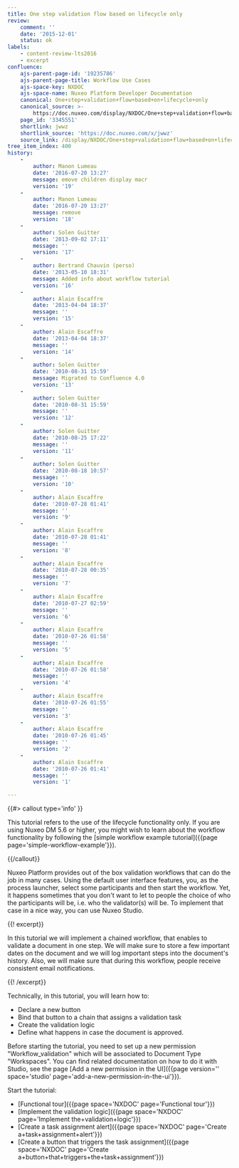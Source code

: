 ```yaml
---
title: One step validation flow based on lifecycle only
review:
    comment: ''
    date: '2015-12-01'
    status: ok
labels:
    - content-review-lts2016
    - excerpt
confluence:
    ajs-parent-page-id: '19235786'
    ajs-parent-page-title: Workflow Use Cases
    ajs-space-key: NXDOC
    ajs-space-name: Nuxeo Platform Developer Documentation
    canonical: One+step+validation+flow+based+on+lifecycle+only
    canonical_source: >-
        https://doc.nuxeo.com/display/NXDOC/One+step+validation+flow+based+on+lifecycle+only
    page_id: '3345551'
    shortlink: jwwz
    shortlink_source: 'https://doc.nuxeo.com/x/jwwz'
    source_link: /display/NXDOC/One+step+validation+flow+based+on+lifecycle+only
tree_item_index: 400
history:
    -
        author: Manon Lumeau
        date: '2016-07-20 13:27'
        message: emove children display macr
        version: '19'
    -
        author: Manon Lumeau
        date: '2016-07-20 13:27'
        message: remove
        version: '18'
    -
        author: Solen Guitter
        date: '2013-09-02 17:11'
        message: ''
        version: '17'
    -
        author: Bertrand Chauvin (perso)
        date: '2013-05-10 18:31'
        message: Added info about workflow tutorial
        version: '16'
    -
        author: Alain Escaffre
        date: '2013-04-04 18:37'
        message: ''
        version: '15'
    -
        author: Alain Escaffre
        date: '2013-04-04 18:37'
        message: ''
        version: '14'
    -
        author: Solen Guitter
        date: '2010-08-31 15:59'
        message: Migrated to Confluence 4.0
        version: '13'
    -
        author: Solen Guitter
        date: '2010-08-31 15:59'
        message: ''
        version: '12'
    -
        author: Solen Guitter
        date: '2010-08-25 17:22'
        message: ''
        version: '11'
    -
        author: Solen Guitter
        date: '2010-08-18 10:57'
        message: ''
        version: '10'
    -
        author: Alain Escaffre
        date: '2010-07-28 01:41'
        message: ''
        version: '9'
    -
        author: Alain Escaffre
        date: '2010-07-28 01:41'
        message: ''
        version: '8'
    -
        author: Alain Escaffre
        date: '2010-07-28 00:35'
        message: ''
        version: '7'
    -
        author: Alain Escaffre
        date: '2010-07-27 02:59'
        message: ''
        version: '6'
    -
        author: Alain Escaffre
        date: '2010-07-26 01:58'
        message: ''
        version: '5'
    -
        author: Alain Escaffre
        date: '2010-07-26 01:58'
        message: ''
        version: '4'
    -
        author: Alain Escaffre
        date: '2010-07-26 01:55'
        message: ''
        version: '3'
    -
        author: Alain Escaffre
        date: '2010-07-26 01:45'
        message: ''
        version: '2'
    -
        author: Alain Escaffre
        date: '2010-07-26 01:41'
        message: ''
        version: '1'

---
```

{{#> callout type='info' }}

This tutorial refers to the use of the lifecycle functionality only. If you are using Nuxeo DM 5.6 or higher, you might wish to learn about the workflow functionality by following the [simple workflow example tutorial]({{page page='simple-workflow-example'}}).

{{/callout}}

Nuxeo Platform provides out of the box validation workflows that can do the job in many cases. Using the default user interface features, you, as the process launcher, select some participants and then start the workflow. Yet, it happens sometimes that you don't want to let to people the choice of who the participants will be, i.e. who the validator(s) will be. To implement that case in a nice way, you can use Nuxeo Studio.

{{! excerpt}}

In this tutorial we will implement a chained workflow, that enables to validate a document in one step. We will make sure to store a few important dates on the document and we will log important steps into the document's history. Also, we will make sure that during this workflow, people receive consistent email notifications.

{{! /excerpt}}

Technically, in this tutorial, you will learn how to:

*   Declare a new button
*   Bind that button to a chain that assigns a validation task
*   Create the validation logic
*   Define what happens in case the document is approved.


Before starting the tutorial, you need to set up a new permission "Workflow_validation" which will be associated to Document Type "Workspaces".
You can find related documentation on how to do it with Studio, see the page [Add a new permission in the UI]({{page version='' space='studio' page='add-a-new-permission-in-the-ui'}}).


Start the tutorial:

*   [Functional tour]({{page space='NXDOC' page='Functional tour'}})
*   [Implement the validation logic]({{page space='NXDOC' page='Implement the+validation+logic'}})
*   [Create a task assignment alert]({{page space='NXDOC' page='Create a+task+assignment+alert'}})
*   [Create a button that triggers the task assignment]({{page space='NXDOC' page='Create a+button+that+triggers+the+task+assignment'}})
